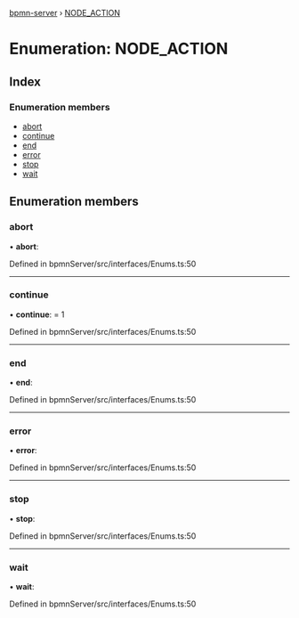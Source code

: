 [bpmn-server](../README.md) › [NODE_ACTION](node_action.md)

# Enumeration: NODE_ACTION

## Index

### Enumeration members

* [abort](node_action.md#abort)
* [continue](node_action.md#continue)
* [end](node_action.md#end)
* [error](node_action.md#error)
* [stop](node_action.md#stop)
* [wait](node_action.md#wait)

## Enumeration members

###  abort

• **abort**:

Defined in bpmnServer/src/interfaces/Enums.ts:50

___

###  continue

• **continue**: = 1

Defined in bpmnServer/src/interfaces/Enums.ts:50

___

###  end

• **end**:

Defined in bpmnServer/src/interfaces/Enums.ts:50

___

###  error

• **error**:

Defined in bpmnServer/src/interfaces/Enums.ts:50

___

###  stop

• **stop**:

Defined in bpmnServer/src/interfaces/Enums.ts:50

___

###  wait

• **wait**:

Defined in bpmnServer/src/interfaces/Enums.ts:50
